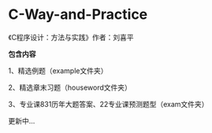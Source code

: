 # C-Way-and-Practice
《C程序设计：方法与实践》作者：刘喜平

**包含内容**

1、精选例题（example文件夹）

2、精选章末习题（houseword文件夹）

3、专业课831历年大题答案、22专业课预测题型（exam文件夹）

更新中...
